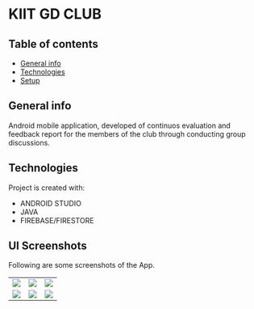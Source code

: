 # KIIT GD CLUB 
</hr>

## Table of contents
* [General info](#general-info)
* [Technologies](#technologies)
* [Setup](#setup)

## General info
Android mobile application, developed of continuos evaluation and feedback report for the members of the club through conducting group discussions.
	
## Technologies
Project is created with:
* ANDROID STUDIO
* JAVA
* FIREBASE/FIRESTORE

## UI Screenshots
Following are some screenshots of the App. 
</hr>


<table>
<tr>
<td><img src="https://github.com/ron71/GD_App/blob/master/screenshots/Screenshot_2019-04-10-03-53-26-852_in.ac.kiit.justtalk.png">
  <td><img src="https://github.com/ron71/GD_App/blob/master/screenshots/Screenshot_2019-04-10-03-48-34-590_in.ac.kiit.justtalk.png"></td>
  <td><img src="https://github.com/ron71/GD_App/blob/master/screenshots/Screenshot_2019-04-10-03-50-38-317_in.ac.kiit.justtalk.png"></td>
  
</tr>

<tr>
<td><img src="https://github.com/ron71/GD_App/blob/master/screenshots/Screenshot_2019-04-10-03-51-47-262_in.ac.kiit.justtalk.png"></td>
  <td><img src="https://github.com/ron71/GD_App/blob/master/screenshots/Screenshot_2019-04-10-03-53-26-852_in.ac.kiit.justtalk.png"></td>
  <td><img src="https://github.com/ron71/GD_App/blob/master/screenshots/Screenshot_2019-04-10-03-53-44-921_in.ac.kiit.justtalk.png"></td>
</tr>
</table>
